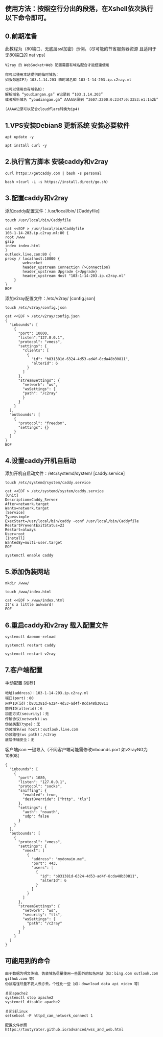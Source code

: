 ## 使用方法：按照空行分出的段落，在Xshell依次执行以下命令即可。

## 0.前期准备

此教程为（80端口、无底层ssl加密）示例。（尽可能的节省服务器资源 且适用于无80端口的 nat vps） 

```
V2ray 的 WebSocket+Web 配置需要有域名配合才能搭建使用

你可以使用本站提供的临时域名：
如服务器IP为 103.1.14.203 临时域名即 103-1-14-203.ip.c2ray.ml

也可以使用自有域名如：
解析域名 “youdiangan.ga” A记录到 “103.1.14.203”
或者解析域名 “youdiangan.ga” AAAA记录到 “2607:2200:0:2347:0:3353:e1:1a2b”

(AAAA记录可以配合cloudflare转换为ip4)
```

## 1.VPS安装Debian8 更新系统 安装必要软件

```
apt update -y

apt install curl -y
```

## 2.执行官方脚本 安装caddy和v2ray

```
curl https://getcaddy.com | bash -s personal

bash <(curl -L -s https://install.direct/go.sh)
```

## 3.配置caddy和v2ray

添加caddy配置文件：/usr/local/bin/  [Caddyfile]

```
touch /usr/local/bin/Caddyfile

cat <<EOF > /usr/local/bin/Caddyfile
103-1-14-203.ip.c2ray.ml:80 {
root /www
gzip
index index.html
}
outlook.live.com:80 {
proxy / localhost:10000 {
        websocket
        header_upstream Connection {>Connection}
        header_upstream Upgrade {>Upgrade}
        header_upstream Host "103-1-14-203.ip.c2ray.ml"
    }
}
EOF
```

添加v2ray配置文件：/etc/v2ray/  [config.json]

```
touch /etc/v2ray/config.json

cat <<EOF > /etc/v2ray/config.json
{
  "inbounds": [
    {
      "port": 10000,
      "listen":"127.0.0.1",
      "protocol": "vmess",
      "settings": {
        "clients": [
          {
            "id": "b831381d-6324-4d53-ad4f-8cda48b30811",
            "alterId": 6
          }
        ]
      },
      "streamSettings": {
        "network": "ws",
        "wsSettings": {
        "path": "/c2ray"
        }
      }
    }
  ],
  "outbounds": [
    {
      "protocol": "freedom",
      "settings": {}
    }
  ]
}
EOF
```

## 4.设置caddy开机自启动

添加开机自启动文件：/etc/systemd/system/  [caddy.service]
```
touch /etc/systemd/system/caddy.service

cat <<EOF > /etc/systemd/system/caddy.service
[Unit]
Description=Caddy_Server
After=network.target
Wants=network.target
[Service]
Type=simple
ExecStart=/usr/local/bin/caddy -conf /usr/local/bin/Caddyfile
RestartPreventExitStatus=23
Restart=always
User=root
[Install]
WantedBy=multi-user.target
EOF

systemctl enable caddy
```

## 5.添加伪装网站

```
mkdir /www/

touch /www/index.html

cat <<EOF > /www/index.html
It's a little awkward!
EOF
```

## 6.重启caddy和v2ray 载入配置文件

```
systemctl daemon-reload

systemctl restart caddy

systemctl restart v2ray
```

## 7.客户端配置

手动配置 [推荐]

```
地址(address)：103-1-14-203.ip.c2ray.ml
端口(port)：80
用户ID(id)：b831381d-6324-4d53-ad4f-8cda48b30811
额外ID(alterid)：6
加密方式(security)：无
传输协议(network)：ws
伪装类型(type)：无
伪装域名(ws host)：outlook.live.com
伪装路径(ws path)：/c2ray
底层传输安全：无
```

客户端json 一键导入（不同客户端可能需修改inbounds port 如v2rayNG为10808）

```
{
  "inbounds": [
    {
      "port": 1080,
      "listen": "127.0.0.1",
      "protocol": "socks",
      "sniffing": {
        "enabled": true,
        "destOverride": ["http", "tls"]
      },
      "settings": {
        "auth": "noauth",
        "udp": false
      }
    }
  ],
  "outbounds": [
    {
      "protocol": "vmess",
      "settings": {
        "vnext": [
          {
            "address": "mydomain.me",
            "port": 443,
            "users": [
              {
                "id": "b831381d-6324-4d53-ad4f-8cda48b30811",
                "alterId": 6
              }
            ]
          }
        ]
      },
      "streamSettings": {
        "network": "ws",
        "security": "tls",
        "wsSettings": {
          "path": "/c2ray"
        }
      }
    }
  ]
}
```



## 可能用到的命令

```
由于数据为明文传输，伪装域名尽量使用一些国外的知名网站（如：bing.com outlook.com github.com 等）
伪装路径尽量不要人云亦云，个性化一些（如：download data api video 等）

关闭apache2
systemctl stop apache2
systemctl disable apache2

关闭SElinux
setsebool -P httpd_can_network_connect 1

配置文件参照
https://toutyrater.github.io/advanced/wss_and_web.html

```